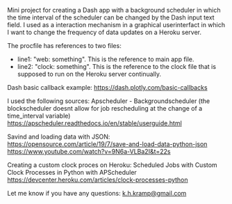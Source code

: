 Mini project for creating a Dash app with a background scheduler in which the time interval of the scheduler can be changed by the Dash input text field. 
I used as a interaction mechanism in a graphical userinterfact in which I want to change the frequency of data updates on a Heroku server.  

The procfile has references to two files: 
- line1: "web: something". This is the reference to main app file. 
- line2: "clock: something". This is the reference to the clock file that is supposed to run on the Heroku server continually.

Dash basic callback example:
https://dash.plotly.com/basic-callbacks

I used the following sources:
Apscheduler - Backgroundscheduler (the blockscheduler doesnt allow for job rescheduling at the change of a time_interval variable)
https://apscheduler.readthedocs.io/en/stable/userguide.html

Savind and loading data with JSON:
https://opensource.com/article/19/7/save-and-load-data-python-json
https://www.youtube.com/watch?v=9N6a-VLBa2I&t=22s

Creating a custom clock proces on Heroku:
Scheduled Jobs with Custom Clock Processes in Python with APScheduler
https://devcenter.heroku.com/articles/clock-processes-python

Let me know if you have any questions: k.h.kramp@gmail.com
